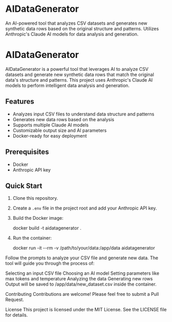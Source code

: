 # AIDataGenerator
An AI-powered tool that analyzes CSV datasets and generates new synthetic data rows based on the original structure and patterns. Utilizes Anthropic's Claude AI models for data analysis and generation.

# AIDataGenerator

AIDataGenerator is a powerful tool that leverages AI to analyze CSV datasets and generate new synthetic data rows that match the original data's structure and patterns. This project uses Anthropic's Claude AI models to perform intelligent data analysis and generation.

## Features
- Analyzes input CSV files to understand data structure and patterns
- Generates new data rows based on the analysis
- Supports multiple Claude AI models
- Customizable output size and AI parameters
- Docker-ready for easy deployment

## Prerequisites
- Docker
- Anthropic API key

## Quick Start
1. Clone this repository.
2. Create a `.env` file in the project root and add your Anthropic API key.
3. Build the Docker image:
   
   docker build -t aidatagenerator .

4. Run the container:
   
   docker run -it --rm -v /path/to/your/data:/app/data aidatagenerator

Follow the prompts to analyze your CSV file and generate new data.
The tool will guide you through the process of:

Selecting an input CSV file
Choosing an AI model
Setting parameters like max tokens and temperature
Analyzing the data
Generating new rows
Output will be saved to /app/data/new_dataset.csv inside the container.

Contributing
Contributions are welcome! Please feel free to submit a Pull Request.

License
This project is licensed under the MIT License. See the LICENSE file for details.
